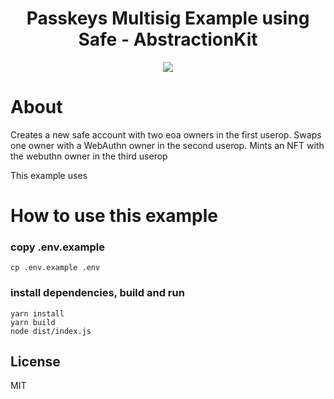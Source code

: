 <!-- PROJECT LOGO -->

<div align="center">
  <h1 align="center">Passkeys Multisig Example using Safe - AbstractionKit</h2>
</div>

<div align="center">
<img src="https://github.com/candidelabs/abstractionkit/assets/7014833/6af73235-3f6b-4cb1-8a57-6b04ba2bf327">
</div>

# About

Creates a new safe account with two eoa owners in the first userop. Swaps one owner with a WebAuthn owner in the second userop. Mints an NFT with the webuthn owner in the third userop

This example uses 
# How to use this example

### copy .env.example
```
cp .env.example .env
```

### install dependencies, build and run
```
yarn install
yarn build
node dist/index.js  
```
<!-- LICENSE -->
## License

MIT
